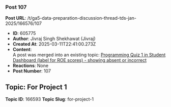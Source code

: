 ### Post 107
**Post URL**: /t/ga5-data-preparation-discussion-thread-tds-jan-2025/166576/107
- **ID**: 605775
- **Author**: Jivraj Singh Shekhawat (Jivraj)
- **Created At**: 2025-03-11T22:41:00.273Z
- **Content**:  
  A post was merged into an existing topic: <a href="/t/programming-quiz-1-in-student-dashboard-label-for-roe-scores-showing-absent-or-incorrect/169369/24">Programming Quiz 1 in Student Dashboard (label for ROE scores) - showing absent or incorrect</a>
- **Reactions**: None
- **Post Number**: 107

## Topic: For Project 1
**Topic ID**: 166593
**Topic Slug**: for-project-1

